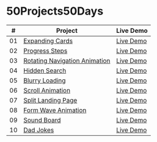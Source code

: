 # 50Projects50Days

| # | Project | Live Demo |
| --- | ----------- | --- |
| 01 | [Expanding Cards](https://github.com/akj0712/50Projects50Days/tree/master/Expanding-Cards) | [Live Demo](https://akj0712-expanding-cards.netlify.app/) |
| 02 | [Progress Steps](https://github.com/akj0712/50Projects50Days/tree/master/Progress-Steps) | [Live Demo](https://akj0712-progress-steps.netlify.app/) |
| 03 | [Rotating Navigation Animation](https://github.com/akj0712/50Projects50Days/tree/master/Rotating-Navigation) | [Live Demo](https://rotating-navigation-animation.netlify.app/) |
| 04 | [Hidden Search](https://github.com/akj0712/50Projects50Days/tree/master/Hidden-Search-Widget) | [Live Demo](https://akj0712-hidden-search-widget.netlify.app/) |
| 05 | [Blurry Loading](https://github.com/akj0712/50Projects50Days/tree/master/Blurry-Loading) | [Live Demo](https://akj0712-blurry-loading.netlify.app/) |
| 06 | [Scroll Animation](https://github.com/akj0712/50Projects50Days/tree/master/Scroll-Animation) | [Live Demo](https://akj0712-scroll-animation.netlify.app/) |
| 07 | [Split Landing Page](https://github.com/akj0712/50Projects50Days/tree/master/Split-Landing-Page) | [Live Demo](https://akj0712-split-landing-page.netlify.app/) |
| 08 | [Form Wave Animation](https://github.com/akj0712/50Projects50Days/tree/master/Form-Wave-Animation) | [Live Demo](https://akj0712-form-wave-animation.netlify.app/) |
| 09 | [Sound Board](https://github.com/akj0712/50Projects50Days/tree/master/Sound-Board) | [Live Demo](https://akj0712-sound-board.netlify.app/) |
| 10 | [Dad Jokes](https://github.com/akj0712/50Projects50Days/tree/master/Dad-Jokes) | [Live Demo](https://akj0712-dad-jokes.netlify.app/) |

